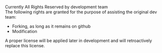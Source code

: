 Currently All Rights Reserved by development team  
The following rights are granted for the purpose of assisting the original dev team:  
 - Forking, as long as it remains on github
 - Modification
  
A proper license will be applied later in development and will retroactively replace this license.  
 